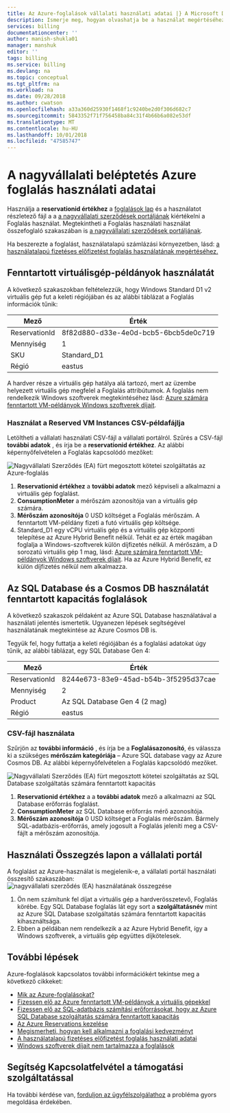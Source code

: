 ```yaml
---
title: Az Azure-foglalások vállalati használati adatai |} A Microsoft Docs
description: Ismerje meg, hogyan olvashatja be a használat megértéséhez, hogyan kell alkalmazni az Azure a nagyvállalati beléptetés-foglalás.
services: billing
documentationcenter: ''
author: manish-shukla01
manager: manshuk
editor: ''
tags: billing
ms.service: billing
ms.devlang: na
ms.topic: conceptual
ms.tgt_pltfrm: na
ms.workload: na
ms.date: 09/28/2018
ms.author: cwatson
ms.openlocfilehash: a33a360d25930f1468f1c9240be2d0f306d682c7
ms.sourcegitcommit: 5843352f71f756458ba84c31f4b66b6a082e53df
ms.translationtype: MT
ms.contentlocale: hu-HU
ms.lasthandoff: 10/01/2018
ms.locfileid: "47585747"
---
```

# <a name="understand-azure-reservation-usage-for-your-enterprise-enrollment"></a>A nagyvállalati beléptetés Azure foglalás használati adatai

Használja a **reservationid értékhez** a [foglalások lap](https://portal.azure.com/?microsoft_azure_marketplace_ItemHideKey=Reservations&Microsoft_Azure_Reservations=true#blade/Microsoft_Azure_Reservations/ReservationsBrowseBlade) és a használatot részletező fájl a a [a nagyvállalati szerződések portáljának](https://ea.azure.com) kiértékelni a Foglalás használat. Megtekintheti a Foglalás használati használat összefoglaló szakaszában is [a nagyvállalati szerződések portáljának](https://ea.azure.com).

Ha beszerezte a foglalást, használatalapú számlázási környezetben, lásd: [a használatalapú fizetéses előfizetést foglalás használatának megértéséhez.](billing-understand-reserved-instance-usage.md)

## <a name="usage-for-reserved-virtual-machines-instances"></a>Fenntartott virtuálisgép-példányok használatát

A következő szakaszokban feltételezzük, hogy Windows Standard D1 v2 virtuális gép fut a keleti régiójában és az alábbi táblázat a Foglalás információk tűnik:

| Mező | Érték |
|---| --- |
|ReservationId |8f82d880-d33e-4e0d-bcb5-6bcb5de0c719|
|Mennyiség |1|
|SKU | Standard_D1|
|Régió | eastus |

A hardver része a virtuális gép hatálya alá tartozó, mert az üzembe helyezett virtuális gép megfelel a Foglalás attribútumok. A foglalás nem rendelkezik Windows szoftverek megtekintéséhez lásd: [Azure számára fenntartott VM-példányok Windows szoftverek díjait](billing-reserved-instance-windows-software-costs.md).

### <a name="usage-in-csv-file-for-reserved-vm-instances"></a>Használat a Reserved VM Instances CSV-példafájlja

Letöltheti a vállalati használati CSV-fájl a vállalati portálról. Szűrés a CSV-fájl **további adatok** , és írja be a **reservationid értékhez**. Az alábbi képernyőfelvételen a Foglalás kapcsolódó mezőket:

![Nagyvállalati Szerződés (EA) fürt megosztott kötetei szolgáltatás az Azure-foglalás](./media/billing-understand-reserved-instance-usage-ea/billing-ea-reserved-instance-csv.png)

1. **Reservationid értékhez** a **további adatok** mező képviseli a alkalmazni a virtuális gép foglalást.
2. **ConsumptionMeter** a mérőszám azonosítója van a virtuális gép számára.
3. **Mérőszám azonosítója** 0 USD költséget a Foglalás mérőszám. A fenntartott VM-példány fizeti a futó virtuális gép költsége.
4. Standard_D1 egy vCPU virtuális gép és a virtuális gép központi telepítése az Azure Hybrid Benefit nélkül. Tehát ez az érték magában foglalja a Windows-szoftverek külön díjfizetés nélkül. A mérőszám, a D sorozatú virtuális gép 1 mag, lásd: [Azure számára fenntartott VM-példányok Windows szoftverek díjait](billing-reserved-instance-windows-software-costs.md).  Ha az Azure Hybrid Benefit, ez külön díjfizetés nélkül nem alkalmazza.

## <a name="usage-for-sql-database--cosmos-db-reserved-capacity-reservations"></a>Az SQL Database és a Cosmos DB használatát fenntartott kapacitás foglalások

A következő szakaszok példaként az Azure SQL Database használatával a használati jelentés ismertetik. Ugyanezen lépések segítségével használatának megtekintése az Azure Cosmos DB is. 

Tegyük fel, hogy futtatja a keleti régiójában és a foglalási adatokat úgy tűnik, az alábbi táblázat, egy SQL Database Gen 4:

| Mező | Érték |
|---| --- |
|ReservationId |8244e673-83e9-45ad-b54b-3f5295d37cae|
|Mennyiség |2|
|Product| Az SQL Database Gen 4 (2 mag)|
|Régió | eastus |

### <a name="usage-in-csv-file"></a>CSV-fájl használata 

Szűrjön az **további információ** , és írja be a **Foglalásazonosító**, és válassza ki a szükséges **mérőszám kategóriája** – Azure SQL database vagy az Azure Cosmos DB. Az alábbi képernyőfelvételen a Foglalás kapcsolódó mezőket.

![Nagyvállalati Szerződés (EA) fürt megosztott kötetei szolgáltatás az SQL Database szolgáltatás számára fenntartott kapacitás](./media/billing-understand-reserved-instance-usage-ea/billing-ea-sql-db-reserved-capacity-csv.png)

1. **Reservationid értékhez** a a **további adatok** mező a alkalmazni az SQL Database erőforrás foglalást.
2. **ConsumptionMeter** az SQL Database erőforrás mérő azonosítója.
3. **Mérőszám azonosítója** 0 USD költséget a Foglalás mérőszám. Bármely SQL-adatbázis-erőforrás, amely jogosult a Foglalás jeleníti meg a CSV-fájlt a mérőszám azonosítója.

## <a name="usage-summary-page-in-enterprise-portal"></a>Használati Összegzés lapon a vállalati portál

A foglalást az Azure-használat is megjelenik-e, a vállalati portál használati összesítő szakaszában: ![nagyvállalati szerződés (EA) használatának összegzése](./media/billing-understand-reserved-instance-usage-ea/billing-ea-reserved-instance-usagesummary.png)

1. Ön nem számítunk fel díjat a virtuális gép a hardverösszetevő, Foglalás körébe. Egy SQL Database foglalás lát egy sort a **szolgáltatásnév** mint az Azure SQL Database szolgáltatás számára fenntartott kapacitás kihasználtsága.
2. Ebben a példában nem rendelkezik a az Azure Hybrid Benefit, így a Windows szoftverek, a virtuális gép együttes díjkötelesek.

## <a name="next-steps"></a>További lépések

Azure-foglalások kapcsolatos további információkért tekintse meg a következő cikkeket:

- [Mik az Azure-foglalásokat?](billing-save-compute-costs-reservations.md)
- [Fizessen elő az Azure fenntartott VM-példányok a virtuális gépekkel](../virtual-machines/windows/prepay-reserved-vm-instances.md)
- [Fizessen elő az SQL-adatbázis számítási erőforrásokat, hogy az Azure SQL Database szolgáltatás számára fenntartott kapacitás](../sql-database/sql-database-reserved-capacity.md) 
- [Az Azure Reservations kezelése](billing-manage-reserved-vm-instance.md)
- [Megismerheti, hogyan kell alkalmazni a foglalási kedvezményt](billing-understand-vm-reservation-charges.md)
- [A használatalapú fizetéses előfizetést foglalás használati adatai](billing-understand-reserved-instance-usage.md)
- [Windows szoftverek díjait nem tartalmazza a foglalások](billing-reserved-instance-windows-software-costs.md)

## <a name="need-help-contact-support"></a>Segítség Kapcsolatfelvétel a támogatási szolgáltatással

Ha további kérdése van, [forduljon az ügyfélszolgálathoz](https://portal.azure.com/?#blade/Microsoft_Azure_Support/HelpAndSupportBlade) a probléma gyors megoldása érdekében.


